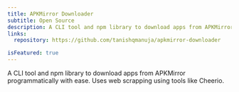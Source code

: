 ```yaml
---
title: APKMirror Downloader
subtitle: Open Source
description: A CLI tool and npm library to download apps from APKMirror programmatically with ease.
links:
  repository: https://github.com/tanishqmanuja/apkmirror-downloader

isFeatured: true
---
```


A CLI tool and npm library to download apps from APKMirror programmatically with ease. Uses web scrapping using tools like Cheerio.

